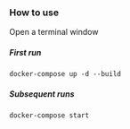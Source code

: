 ### How to use

Open a terminal window

##### First run
`docker-compose up -d --build`

##### Subsequent runs
`docker-compose start`